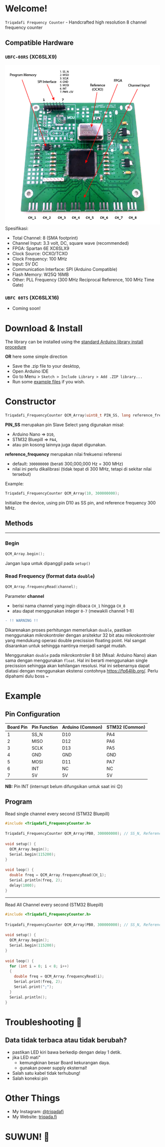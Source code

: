 # Welcome!
`Triqadafi Frequency Counter` - Handcrafted high resolution 8 channel frequency counter


## Compatible Hardware
### `UBFC-08RS` (XC6SLX9)
![Current Device](https://github.com/triqadafi/Triqadafi_FrequencyCounter/blob/master/images/device_cap-100.jpg?raw=true)
Spesifikasi:
- Total Channel: 8 (SMA footprint)
- Channel Input: 3.3 volt, DC, square wave (recommended)
- FPGA: Spartan 6E XC6SLX9
- Clock Source: OCXO/TCXO
- Clock Frequency: 100 MHz
- Input: 5V DC
- Communication Interface: SPI (Arduino Compatible)
- Flash Memory: W25Q 16MB
- Other: PLL Frequency (300 MHz Reciprocal Reference, 100 MHz Time Gate)

### `UBFC 08TS` (XC6SLX16)
- Coming soon!


# Download & Install

The library can be installed using the [standard Arduino library install procedure](http://arduino.cc/en/Guide/Libraries)

**OR** here some simple direction

- Save the .zip file to your desktop,
- Open Arduino IDE
- Go to Menu > `Sketch > Include Library > Add .ZIP library...`
- Run some [example files](https://github.com/triqadafi/Triqadafi_FrequencyCounter/tree/master/examples) if you wish.


# Constructor

```c++
Triqadafi_FrequencyCounter QCM_Array(uint8_t PIN_SS, long reference_frequency);
```
**PIN_SS** merupakan pin Slave Select yang digunakan 
misal: 
- Arduino Nano => `D10`, 
- STM32 Bluepill => `PA4`,
- atau pin kosong lainnya juga dapat digunakan.

**reference_frequency** merupakan nilai frekuensi referensi
- default: `300000000` (berati 300,000,000 Hz = 300 MHz)
- nilai ini perlu dikalibrasi (tidak tepat di 300 MHz, tetapi di sekitar nilai tersebut)

Example:
```c++
Triqadafi_FrequencyCounter QCM_Array(10, 300000000);
```
Initialize the device, using pin D10 as SS pin, and reference frequency 300 MHz.


## Methods
-----------------------
### Begin
```c++
QCM_Array.begin();
```
Jangan lupa untuk dipanggil pada `setup()`

### Read Frequency (format data `double`)
```c++
QCM_Array.frequencyRead(channel);
```
Parameter **channel** 
- berisi nama channel yang ingin dibaca `CH_1` hingga `CH_8`
- atau dapat menggunakan integer `0-7` (mewakili channel 1-8)


```diff
- !! WARNING !!
```
Dikarenakan proses perhitungan memerlukan `double`, pastikan menggunakan mikrokontroler dengan arsitektur 32 bit atau mikrokontroler yang mendukung operasi double precission floating point. Hal sangat disarankan untuk sehingga nantinya menjadi sangat mudah.

Menggunakan `double` pada mikrokontroler 8 bit (Misal: Arduino Nano) akan sama dengan menggunakan `float`. Hal ini berarti menggunakan single precission sehingga akan kehilangan resolusi. Hal ini sebenarnya dapat diatasi dengan menggunakan ekstensi contohnya https://fp64lib.org/. Perlu dipahami dulu boss ~


# Example

## Pin Configuration
| Board Pin | Pin Function | Arduino (Common) | STM32 (Common) |
| ----------- | ----------- | ----------- | ----------- |
| 1 | SS_N | D10 | PA4 |
| 2 | MISO | D12 | PA6 |
| 3 | SCLK | D13 | PA5 |
| 4 | GND | GND | GND |
| 5 | MOSI | D11 | PA7 |
| 6 | INT | NC | NC |
| 7 | 5V | 5V | 5V |

**NB:** Pin INT (interrupt belum difungsikan untuk saat ini :wink:)

## Program

Read single channel every second (STM32 Bluepill)
```c++
#include <Triqadafi_FrequencyCounter.h>

Triqadafi_FrequencyCounter QCM_Array(PB0, 300000000); // SS_N, Reference Frequency 300MHz

void setup() {
  QCM_Array.begin();
  Serial.begin(115200);
}

void loop() {
  double freq = QCM_Array.frequencyRead(CH_1);
  Serial.println(freq, 2);
  delay(1000);
}
```
----------
Read All Channel every second (STM32 Bluepill)
```c++
#include <Triqadafi_FrequencyCounter.h>

Triqadafi_FrequencyCounter QCM_Array(PB0, 300000000); // SS_N, Reference Frequency 300MHz

void setup() {
  QCM_Array.begin();
  Serial.begin(115200);
}

void loop() {
  for (int i = 0; i < 8; i++)
  {
    double freq = QCM_Array.frequencyRead(i);
    Serial.print(freq, 2); 
    Serial.print(";");
  }
  Serial.println();
}
```

# Troubleshooting :space_invader:
## Data tidak terbaca atau tidak berubah?
- pastikan LED kiri bawa berkedip dengan delay 1 detik.
- jika LED mati"
  - kemungkinan besar Board kekurangan daya.
  - gunakan power supply eksternal! 
- Salah satu kabel tidak terhubung!
- Salah koneksi pin

# Other Things
- My Instagram: [@triqadafi](http://instagram.com/triqadafi)
- My Website: [triqada.fi](http://triqada.fi)

# SUWUN! :sparkling_heart:	
